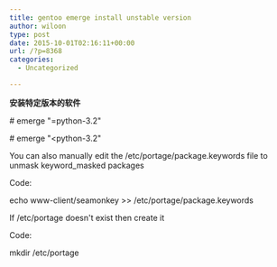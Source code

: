 ```yaml
---
title: gentoo emerge install unstable version
author: wiloon
type: post
date: 2015-10-01T02:16:11+00:00
url: /?p=8368
categories:
  - Uncategorized

---
```

**安装特定版本的软件**

\# emerge "=python-3.2"
  
\# emerge "<python-3.2"

You can also manually edit the /etc/portage/package.keywords file to unmask keyword_masked packages
  
Code:
  
echo www-client/seamonkey >> /etc/portage/package.keywords
  
If /etc/portage doesn't exist then create it
  
Code:
  
mkdir /etc/portage
